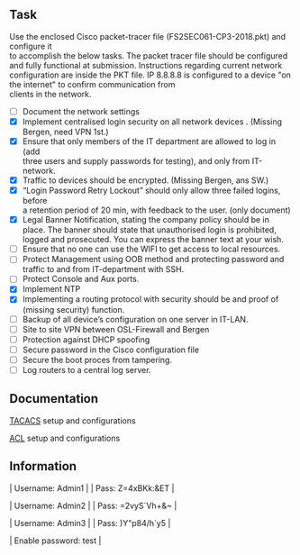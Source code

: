## Task
Use	the	enclosed	Cisco	packet-tracer	file	(FS2SEC061-CP3-2018.pkt)	and	configure	it	
to	accomplish	the	below	tasks.
The	packet	tracer	file	should	be	configured	and	fully	functional	at	submission.
Instructions	regarding	current	network	configuration	are	inside	the	PKT	file.
IP	8.8.8.8	is	configured	to	a	device	"on	the	internet"	to	confirm	communication	from	
clients	in	the	network.


- [ ] Document the	network	settings
- [X] Implement	centralised	login	security	on	all	network	devices	.	(Missing Bergen, need VPN 1st.)
- [X] Ensure	that	only	members	of	the	IT	department	are	allowed	to	log	in	(add	
three	users	and	supply	passwords	for	testing),	and	only	from	IT-network.
- [X] Traffic	to	devices	should	be	encrypted. (Missing Bergen, ans SW.)
- [X] “Login	Password	Retry	Lockout”	should	only	allow	three	failed	logins,	before	
a	retention	period	of	20	min,	with	feedback	to	the	user. (only document)
- [X] Legal	Banner	Notification,	stating	the	company	policy	should	be	in	place.	The	
banner	should	state	that	unauthorised	login	is	prohibited,	logged	and	
prosecuted.	You	can	express	the	banner	text	at	your	wish.
- [ ] Ensure	that	no	one	can	use	the	WIFI	to	get	access	to	local	resources.	
- [ ] Protect	Management	using	OOB	method	and	protecting	password	and	traffic	
to	and	from	IT-department	with	SSH.
- [ ] Protect	Console	and	Aux	ports.
- [X] Implement NTP
- [X] Implementing	a	routing	protocol	with	security	should	be	and	proof	of	(missing security) 
function.
- [ ] Backup	of	all	device’s	configuration	on	one	server	in	IT-LAN.
- [ ] Site	to	site	VPN	between	OSL-Firewall	and	Bergen
- [ ] Protection	against	DHCP	spoofing	
- [ ] Secure	password	in	the	Cisco	configuration	file	
- [ ] Secure	the	boot	proces	from	tampering.
- [ ] Log	routers	to	a	central	log	server.

## Documentation

[TACACS](https://github.com/Sebhol95/Network_SEC_project/tree/master/Documentation/TACACS) setup and configurations

[ACL](https://github.com/Sebhol95/Network_SEC_project/tree/master/Documentation/ACL) setup and configurations


## Information 

| Username: Admin1  |
| Pass: Z=4xBKk:&ET |

| Username: Admin2  |
| Pass: =2vyS`Vh+&~ |

| Username: Admin3  |
| Pass: )Y"p84/h`y5 |

| Enable password: test |
